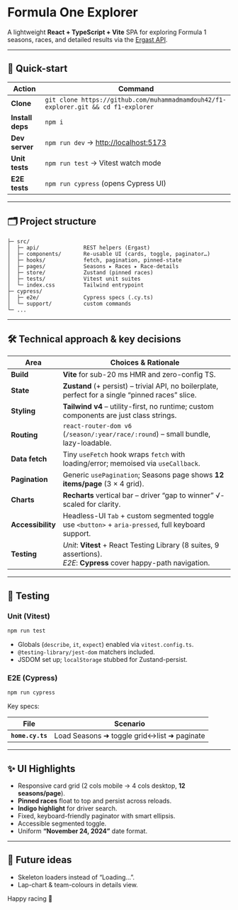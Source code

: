 # Formula One Explorer

A lightweight **React + TypeScript + Vite** SPA for exploring Formula 1 seasons, races, and detailed results via the [Ergast API](https://ergast.com/mrd/).

---

## 🚀 Quick-start

| Action           | Command                                                                            |
| ---------------- | ---------------------------------------------------------------------------------- |
| **Clone**        | `git clone https://github.com/muhammadmamdouh42/f1-explorer.git && cd f1-explorer` |
| **Install deps** | `npm i`                                                                            |
| **Dev server**   | `npm run dev` → <http://localhost:5173>                                            |
| **Unit tests**   | `npm run test` → Vitest watch mode                                                 |
| **E2E tests**    | `npm run cypress` (opens Cypress UI)                                               |

---

## 🗂️ Project structure

```
├─ src/
│  ├─ api/              REST helpers (Ergast)
│  ├─ components/       Re-usable UI (cards, toggle, paginator…)
│  ├─ hooks/            fetch, pagination, pinned-state
│  ├─ pages/            Seasons ▸ Races ▸ Race-details
│  ├─ store/            Zustand (pinned races)
│  ├─ tests/            Vitest unit suites
│  └─ index.css         Tailwind entrypoint
├─ cypress/
│  ├─ e2e/              Cypress specs (.cy.ts)
│  └─ support/          custom commands
└─ ...
```

---

## 🛠️ Technical approach & key decisions

| Area              | Choices & Rationale                                                                                                     |
| ----------------- | ----------------------------------------------------------------------------------------------------------------------- |
| **Build**         | **Vite** for sub-20 ms HMR and zero-config TS.                                                                          |
| **State**         | **Zustand** (+ persist) – trivial API, no boilerplate, perfect for a single “pinned races” slice.                       |
| **Styling**       | **Tailwind v4** – utility-first, no runtime; custom components are just class strings.                                  |
| **Routing**       | `react-router-dom v6` (`/season/:year/race/:round`) – small bundle, lazy-loadable.                                      |
| **Data fetch**    | Tiny `useFetch` hook wraps `fetch` with loading/error; memoised via `useCallback`.                                      |
| **Pagination**    | Generic `usePagination`; Seasons page shows **12 items/page** (3 × 4 grid).                                             |
| **Charts**        | **Recharts** vertical bar – driver “gap to winner” √-scaled for clarity.                                                |
| **Accessibility** | Headless-UI `Tab` + custom segmented toggle use `<button>` + `aria-pressed`, full keyboard support.                     |
| **Testing**       | _Unit_: **Vitest** + React Testing Library (8 suites, 9 assertions).<br>_E2E_: **Cypress** cover happy-path navigation. |

---

## 🧪 Testing

### Unit (Vitest)

```bash
npm run test
```

- Globals (`describe`, `it`, `expect`) enabled via `vitest.config.ts`.
- `@testing-library/jest-dom` matchers included.
- JSDOM set up; `localStorage` stubbed for Zustand-persist.

### E2E (Cypress)

```bash
npm run cypress
```

Key specs:

| File             | Scenario                                   |
| ---------------- | ------------------------------------------ |
| **`home.cy.ts`** | Load Seasons ➜ toggle grid↔list ➜ paginate |

---

## ✨ UI Highlights

- Responsive card grid (2 cols mobile → 4 cols desktop, **12 seasons/page**).
- **Pinned races** float to top and persist across reloads.
- **Indigo highlight** for driver search.
- Fixed, keyboard-friendly paginator with smart ellipsis.
- Accessible segmented toggle.
- Uniform **“November 24, 2024”** date format.

---

## 🤝 Future ideas

- Skeleton loaders instead of “Loading…”.
- Lap-chart & team-colours in details view.

Happy racing 🏁
